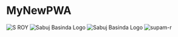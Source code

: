 # MyNewPWA
![S ROY](https://user-images.githubusercontent.com/106513172/209085698-c70184ae-4573-4a66-8755-30e6f081b910.JPG)
![Sabuj Basinda Logo](https://user-images.githubusercontent.com/106513172/209086186-03d7488c-5d67-4913-8205-af7e5391f8e8.png)
![Sabuj Basinda Logo](https://user-images.githubusercontent.com/106513172/209087202-fa186a84-dfb2-4513-8a64-c2786254f634.jpg)
![supam-r](https://user-images.githubusercontent.com/106513172/209088871-2e539272-ead0-4b36-ac0e-f85b582ca9c5.jpg)
